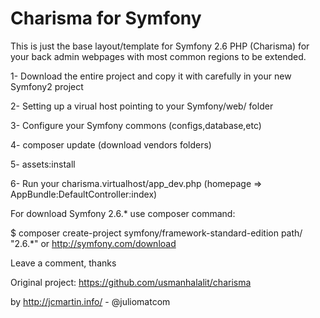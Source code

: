 Charisma for Symfony
========================

This is just the base layout/template for Symfony 2.6 PHP (Charisma)
for your back admin webpages with most common regions to be extended.

1- Download the entire project and copy it  with carefully in your new Symfony2 project

2- Setting up a virual host pointing to your Symfony/web/ folder

3- Configure your Symfony commons (configs,database,etc)

4- composer update (download vendors folders)

5- assets:install

6- Run your charisma.virtualhost/app_dev.php (homepage => AppBundle:DefaultController:index)

For download Symfony 2.6.* use composer command:

$ composer create-project symfony/framework-standard-edition path/ "2.6.*" or http://symfony.com/download

Leave a comment, thanks

Original project: https://github.com/usmanhalalit/charisma

by http://jcmartin.info/ - @juliomatcom

